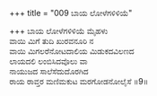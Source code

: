 +++
title = "009 ಬಾಯ ಲೋಳೆಗಳಿಳಿಯೆ"

+++
ಬಾಯ ಲೋಳೆಗಳಿಳಿಯೆ ಮೈಹಳು  
ವಾಯಿ ಮಿಗೆ ತುದಿ ಖುರವನೂರಿ ನ  
ವಾಯಿ ಮಿಗಲರೆನೋಟದಾಲಿಯ ಮಿಡುಕದವಿಲಣದ  
ಲಾಯದಲಿ ಲಂಬಿಸಿದವೊಲು ವಾ  
ನಾಯುಜದ ಸಾಲೆಸೆದುದೊರಗಿದ  
ರಾಯ ರಾವ್ತರ ಮಣಿಮಕುಟ ಮರಗೋಡನೋಲೈಸೆ     ॥9॥